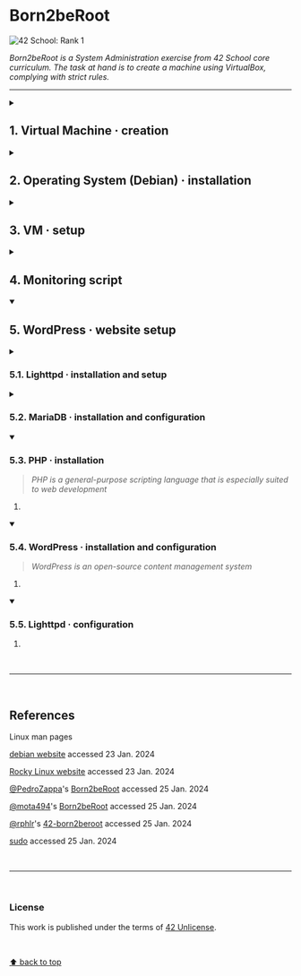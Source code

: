 # Born2beRoot
![42 School: Rank 1](https://img.shields.io/badge/42%20School-Rank%201-%2315bbbb)

_Born2beRoot is a System Administration exercise from 42 School core curriculum. The task at hand is to create a machine using VirtualBox, complying with strict rules._
___

<details>
  <summary><h2>1. Virtual Machine · creation</h2></summary>

> _A Virtual Machine (VM) is a computer file, commonly referred to as an image, that behaves like an actual computer: that is, a virtual computer within a computer._

</br>

<details>
  <summary>:bulb: <b>Advantages and disadvantages of using VMs</b></summary>

</br>

<table>
  <tr>
    <th>Advantages</th>
    <th>Disadvantages</th>
  </tr>
  <tr>
    <td>:heavy_check_mark: Agility and speed</td>
    <td>:x: Unintended server sprawl</td>
  </tr>
  <tr>
    <td>:heavy_check_mark: <b>Lowered downtime:</b> ifackup and redundancy mechanisms are in place, since VMs are portable and easy to move from one hypervisor to another on a different machine</td>
    <td>:x: <b>Single point of failure:</b>  unless backup and redundancy mechanisms are in place, if the host computer fails, all VMs running on that machine will also fail</td>
  </tr>
  <tr>
    <td>:heavy_check_mark: Scalability</td>
    <td>:x: Hardware limitations</td>
  </tr>
  <tr>
    <td>:heavy_check_mark: <b>Securityenefits:</b> ability to run apps of questionable security, study computer viruses, while protecting host OS</td>
    <td>:x: <b>Security risks:</b> if VMs are not properly isolated from each other or/and from the host machine, virtualization can introduce additional security risks</td>
  </tr>
    <tr>
    <td>:heavy_check_mark: <b>Cost savings:</b> reduced physical infrastructure footprint</td>
    <td>:x: <b>License cost:</b> some software licenses may not allow installation on VMs or require an additional license fee per VM</td>
  </tr>
</table>
</details>

</br>

<h3>:warning: Pre-requisites</h3>
<ul>
  <li>have [VirtualBox](https://www.virtualbox.org/) installed;</li>
  <li>have [the ISO (Optical Disc Image) installer file for the Debian GNU/Linux OS](https://cdimage.debian.org/debian-cd/current/amd64/iso-cd/) downloaded.</li>
</ul>

___

<h3>Steps</h3>
<ol>
  <li>Open <code>VirtualBox</code></li>
  <li>Click <code>New</code></li>
  <li>Name the VM</li>
  <li>
    Choose destination folder for the VM
    <ul>
      <li><code>/sgoinfre/</code> in this case</li>
    </ul>
  </li>
  <li>Type: <code>Linux</code></li>
  <li>Version: <code>Debian (64-bit)</code></li>
  <li>
    Select the amount of memory (RAM) toe allocated to the VM
    <ul>
      <li>set as default – the recommended memory size is <code>1024 MB</code></li>
    </ul>
  </li>
  <li>Create a virtual hard disk now</li>
  <li>Choose <code>VDI</code> (VirtualBox Disk Image) as the type of file to use for the new virtual hard disk</li>
  <li>Choose storage on physical hard disk as being <code>dynamically allocated</code></li>
  <li>
    Select the size of the virtual hard disk
    <ul>
      <li>
        <code>30.8 GB</code> to account for subject bonus requirements</br>
      </li>
    </ul>
  </li>
  <li>Click <code>Create</code></li>
  <li>Head to <code>Settings</code> > <code>Storage</code> > <code>Empty</code> > 💿 icon (<i>Attributes: Optical Drive</i>) > <code>Choose a disk file</code> > <code>Debian ISO</code> > <code>Ok</code></li>
  <li><code>Start</code> the VM</li>
</ol>

</br>

___

</br>

</details>


<details>
  <summary><h2>2. Operating System (Debian) · installation</h2></summary>

</br>

<details>
  <summary>:bulb: <b>Debian vs. Rocky Linux</b></summary>

</br>

<table>
  <tr>
    <th></th>
    <th>Debian</th>
    <th>Rocky Linux</th>
  </tr>
  <tr>
    <td><b>Developer</b></td>
    <td>The Debian Project</td>
    <td>Rocky Enterprise Software Foundation</td>
  </tr>
  <tr>
    <td><b>OS Family</b></td>
    <td>Linux (Unix-like)</td>
    <td>Linux (Unix-like)</td>
  </tr>
  <tr>
    <td><b>Source model</b></td>
    <td>Open source</td>
    <td>Open source</td>
  </tr>
  <tr>
    <td><b>Repository</b></td>
    <td><a href = "https://deb.debian.org">deb.debian.org</a></td>
    <td><a href = "https://git.rockylinux.org">git.rockylinux.org</a></td>
  </tr>
  <tr>
    <td><b>Package manager</b></td>
    <td>Advanced Package Tool (APT)</td>
    <td>Dandified YUM / DNF</td>
  </tr>
  <tr>
    <td><b>Release cycle</b></td>
    <td>2 years</td>
    <td>1 year</td>
  </tr>
  <tr>
    <td><b>Long Term Support (LTS)</b></td>
    <td>5 years</td>
    <td>10 years</td>
  </tr>
  <tr>
    <td><b>Comments</b></td>
    <td></td>
    <td>Red Hat Enterprise Linux (RHEL) compatibility</td>
  </tr>
</table>

</br>

<p><b>note:</b> <i>Here, the choice for Debian over Rocky Linux was based on the first being generally regarded as a more user-friendly and accessible OS, especially for beginners.</i></p>

</details>

</br>

### Steps

1. Select `Install` from the Debian GNU/Linux installer menu;
2. Settings
    - Language: `English`
    - Location: `other`
    - Continent: `Europe`
    - Country: `Portugal`
    - Locale: `United States`
    - Keymap: `American English`
    - Hostname: `tchow-so42` ﹡
    - Domain name: `(blank)`
    - Set up root password ﹡
    - User full name: `tchow-so` ﹡
    - Username: `tchow-so` ﹡
    - Set up user password ﹡
    - Clock: `Lisbon`

﹡ :warning: _see subject requirements_
___

</br>

</details>

<details>
  <summary><h2>3. VM · setup</h2></summary>

<details>
  <summary><h3>3.1. Partitioning the Disk</h3></summary>
    <ol>
      <li>Partioning method: <code>Manual</code></li>
      <li>Select the available volume</li>
      <li>Create new empty partition on the selected device: <code>Yes</code></li>
    </ol>
  
<details>
  <summary><h4>3.1.1. Create Primary Partition</h4></summary>
<blockquote><i>One has to create at least one primary partition on the disk.</i></blockquote>
    <ol>
      <li>Select a partition to modify its settings: <code>FREE SPACE</code></li>
      <li>How to use this free space: <code>Create a new partition</code></li>
      <li>
        Enter new partition size in Bytes: <code>525336576 B</code>﹡</br>
        <blockquote>
          1 B × 1024 = <b>1 KB</b></br>
          1 KB × 1024 = <b>1 MB</b> (1024 × 1024)</br>
          1 MB × 1024 = <b>1 GB</b> (1024 × 1024 × 1024)</br>
          </br></br>
          500 MB = 524 288 000 B</br>
          + 2048 × 512 (1 048 576B)<sup>a</sup></br>
          <sup>a</sup> – <i>note to future self: check boot sector size, disk sector size,... (?)</i>
        </blockquote>
      </li>
      <li>New partition type: <code>Primary</code></li>
      <li>Location for the new partition: <code>Beginning</code></li>
      <li>Mount point for this partition: <code>/boot</code></li>
      <li>Partition settings: <code>Done setting up the partition</code></li>
    </ol>

﹡ :warning: _see subject bonus requirements_
</details>
<details>
  <summary><h4>3.1.2. Create Logical Partition</h4></summary>
<blockquote><i>One can create an unlimited number of logical partitions on the disk.</i></blockquote>
    <ol>
      <li>Select a partition to modify its settings: <code>FREE SPACE</code></li>
      <li>How to use this free space: <code>Create a new partition</code></li>
      <li>Set new partition size to <code>max</code></li>
      <li>New partition type: <code>Logical</code></li>
      <li>Mount point for this partition: <code>Do not mount it</code></li>
      <li>Partition settings: <code>Done setting up the partition</code></li>
    </ol>
</details>
</details>
<details>
  <summary><h3>3.2. Encrypting Volumes</h3></summary>
  <ol>
    <li><code>Configure encrypted volumes</code></li>
    <li>Write the changes to disk and configure encrypted volumes? <code>Yes</code></li>
    <li><code>Create encrypted volumes</code></li>
    <li>Select the devices to be encrypted:<code>/dev/sda5</code></li>
    <li>Partition settings: <code>Done setting up the partition</code></li>
    <li>Encryption configuration actions: <code>Finish</code></li>
    <li>(Confirmation message to encryption:) <code>Yes</code></li>
    <li>(Optional) <code>Cancel</code> – <i>since there is nothing to actually encrypt</i></li>
    <li>Set encryption passphrase ﹡</li>
  </ol>
  
﹡ :warning: _see subject bonus requirements_
</details>
<details>
  <summary><h3>3.3. Logical Volume Manager (LVM) · configuration</h3></summary>
<ol>
  <li><code>Configure Logical Volume Manager</code></li>
  <li>(Confirmation message:) <code>Yes</code></li>
</ol>

</br>

<div>
  <p><b>Create Volume Group</b></p>
<ol start = "3">
  <li><code>Create volume group</code></li>
  <li>Enter volume group name: <code>LVMGroup</code></li>
  <li>Select partition to store the group: <code>/dev/mapper/sda5_crypt</code></li>
</ol>

</br>

  <p><b>Create Logical Partitions</b></p>
<ol start = "7">
  <li>LVM configuration action: <code>Create logical volume</code></li>
  <li>Select the volume group where the new logical volume should be created: <code>LVMGroup</code></li>
  <li>Enter logical volume name</li>
  <li>Enter the size of the new logical volume</li>
  <li>Repeat the steps above for each of the following volumes:</br>
<table>
<tr>
  <th><b>Logical volume name</b></th>
  <th><b>Logical volume size</b></th>
  <th><b>Conversion / Calculation</b></th>
  <th><b>Logical volume size in Bytes</b></th>
</tr>
<tr>
  <td><code>root</code></td>
  <td>10G</td>
  <td>10 × 1024 × 1024 × 1024</td>
  <td>10737418240 B</td>
</tr>
<tr>
  <td><code>swap</code></td>
  <td>2.3G</td>
  <td>2.3 × 1024 × 1024 × 1024 (2469606195.2 B)</br></br>512 → 2469606400 (?)</br>2048 → 2469607424 (?)</td>
  <td>2465607424 B</td>
</tr>
<tr>
  <td><code>home</code></td>
  <td>5G</td>
  <td>5 × 1024 × 1024 × 1024</td>
  <td>5368709120 B</td>
</tr>
<tr>
  <td><code>var</code></td>
  <td>3G</td>
  <td>3 × 1024 × 1024 × 1024</td>
  <td>3221225472 B</td>
</tr>
<tr>
  <td><code>srv</code></td>
  <td>3G</td>
  <td>3 × 1024 × 1024 × 1024</td>
  <td>3221225472 B</td>
</tr>
<tr>
  <td><code>tmp</code></td>
  <td>3G</td>
  <td>3 × 1024 × 1024 × 1024</td>
  <td>3221225472 B</td>
</tr>
<tr>
  <td><code>var-log</code></td>
  <td>4G</td>
  <td>4 × 1024 × 1024 × 1024</td>
  <td>4294967296 B</td>
</tr>
</table>
</li>
  <li>LVM configuration action: <code>Finish</code></li>
</ol>

</br>

<div><p><b>Setting Mount Points</b></p></div>
<ol start = "13">
  <li>Select volume</li>
  <li>Partition settings > set Use as:</li>
  <li>Set mount point</li>
  <li><code>Done setting up the partition</code></li>
  <li>Repeat the steps above for each of the following volumes:</br>
<table>
  <tr>
    <th><b>Partition</b></th>
    <th><b>Volume name</b></th>
    <th><b>Use</b></th>
    <th><b>Mount point</b></th>
    <th><b>Enter</b></th>
  </tr>
  <tr>
    <td>#1</td>
    <td><code>home</code></td>
    <td>Ext4</td>
    <td><code>/home</code></td>
    <td></td>
  </tr>
  <tr>
    <td>#1</td>
    <td><code>root</code></td>
    <td>Ext4</td>
    <td><code>/</code></td>
    <td></td>
  </tr>
  <tr>
    <td>#1</td>
    <td><code>srv</code></td>
    <td>Ext4</td>
    <td><code>/srv</code></td>
    <td></td>
  </tr>
  <tr>
    <td>#1</td>
    <td><code>swap</code></td>
    <td>swap area</td>
    <td></td>
    <td></td>
  </tr>
  <tr>
    <td>#1</td>
    <td><code>tmp</code></td>
    <td>Ext4</td>
    <td><code>/tmp</code></td>
    <td></td>
  </tr>
  <tr>
    <td>#1</td>
    <td><code>var</code></td>
    <td>Ext4</td>
    <td><code>/var</code></td>
    <td></td>
  </tr>
  <tr>
    <td>#1</td>
    <td><code>var-log</code></td>
    <td>Ext4</td>
    <td><code>Enter manually</code></td>
    <td><code>/var/log</code></td>
  </tr>
</table>
<blockquote><b>Ext4</b> (fourth extended file system) is arguably the most stable and well tested file system supported in Linux.</blockquote></li>
 <li><code>Finish partitioning and write changes to disk</code></li>
 <li>(Confirmation message:) <code>Yes</code></li>
</ol>

</details>
<details>
  <summary><h3>3.4. Additional packages & bootloader · setup & installation</h3></summary>
  <ol>
    <li>Additional packages: <code>No</code></li>
    <li>Country: <code>Portugal</code></li>
    <li>Set Debian archive mirror package manager: <code>deb.debian.org</code></li>
    <li>HTTP proxy: <code>(blank)</code></li>
    <li><code>Continue</code></li>
    <li>Popularity contest: <code>No</code></li>
    <li>Remove all software options and <code>Continue</code></li>
    <li>Installation of GRUB bootloader: <code>Yes</code></li>
    <li>Select device to install the bootloader: <code>/dev/sda (ata_VBOX_HARDDISK)</code></li>
    <li><code>Continue</code></li>
  </ol>
</details>

<details>
  <summary><h3>3.5. Login into the System</h3></summary>
  <ol>
    <li>Enter encryption password</li>
    <li>Enter user</li>
    <li>Enter user password</li>
  </ol>
</details>

<details>
  <summary><h3>3.6. sudo · installation & configuration</h3></summary>
  <blockquote><i>sudo allows a permitted user to execute a command as the superuser or another user, as specified by the security policy</i></blockquote>

  </br>

<div><p><b>Installation</b></p></div>
  <ol>
    <li>
      <code>su --login</code>
      <ul>
        <li><code>su</code> execute a command with substitute user and group ID</li>
        <li><code>-</code>, <code>-l</code>, <code>--login</code> start the shell as a login shell with an environment similar to a real login</li>
      </ul>
    </li>
    <li>
      <code>apt-get update -y</code>
      <ul>
        <li><code>apt-get</code> APT package handling utility -- command-line interface</li>
        <li><code>update</code> update is used to resynchronize the package index files from their sources</li>
        <li><code>-y</code> automatic yes to prompts</li>
      </ul>
    </li>
    <li>
      <code>apt-get upgrade -y</code>
      <ul>
        <li><code>upgrade</code> upgrade is used to install the newest versions of all packages currently installed on the system from the sources enumerated in /etc/apt/sources.list</li>
      </ul>
    </li>
    <li>
      <code>apt install sudo</code>
      <ul>
        <li><code>apt</code> command-line interface</li>
        <li><code>install</code> performs the requested action on one or more packages</li>
      </ul>
    </li>
    <li>
      <code>dpkg -l | grep sudo</code> verify whether the sudo package was installed successfully
      <ul>
        <li><code>dpkg -l</code> list packages matching given pattern ('dpkg', package manager for Debian)</li>
        <li><code>grep</code> print lines that match patterns</li>
      </ul>
    </li>
  </ol>

</br>
  
  <div><p><b>Configuration</b></p></div>
  <ol>
    <li>
      <code>usermod -aG sudo &ltusername&gt</code>
      <ul><code>usermod</code> modify a user account</ul>
      <ul><code>-a</code>, <code>--append</code> add the user to the supplementary group(s); use only with the -G option</ul>
      <ul><code>-G</code>, <code>--groups</code> a list of supplementary groups which the user is also a member of</ul>
    </li>
    <li><code>visudo</code> edit the sudoers file</li>
    <li>Add <code>&ltusername&gt ALL=(ALL) ALL</code> under <code>#User Privilege</code> section</li>
    <li>Save and close</li>
    <li><code>reboot</code></li>
  </ol>
</details>

<details>
  <summary><h3>3.7. Vim · installation</h3></summary>
  <blockquote><i>Vi Improved (Vim) is a highly configurable text editor built to make creating and changing any kind of text very efficient; it is upwards compatible to Vi</i></blockquote>
  <code>sudo apt install vim</code>
</details>

<details>
  <summary><h3>3.8. Groups and Users · creation & configuration</h3></summary>
<ul>
  <li><code>sudo groupadd &ltgroup-name&gt</code> create a group with specified &ltgroup-name&gt</li>
  <li><code>sudo usermod -aG &ltgroup-name&gt &ltusername&gt</code> add user to group</li>
  <li>
    <code>getent group &ltgroup-name&gt</code>check group users
    <ul>
      <li><code>getent group</code> check groups</li>
    </ul>
  </li>
</ul>
</details>

<details>
  <summary><h3>3.9. Secure Shell (SSH) · installation & configuration</h3></summary>
  <ol>
    <li><code>sudo apt install openssh-server</code></li>
    <li><code>sudo vim /etc/ssh/sshd_config</code></li>
    <li>edit the text, replacing
      <ul>
        <li><code># Port 22</code> with <code>Port 4242</code> ﹡</li>
        <li>and <code>#PermitRootLogin prohibit-password</code> with <code>PermitRootLogin no</code> to prohibit SSH login as root, regardless of authentication mechanism</li>
      </ul>
    </li>
    <li><code>sudo vim /etc/ssh/ssh_config</code></li>
    <li>edit the text, replacing <code># Port 22</code> by <code>Port 4242</code> ﹡</li>
    <li><code>sudo service ssh restart</code></li>
  </ol>

﹡ :warning: <i>see subject requirements</i>

</details>

<details>
  <summary><h3>3.10. Uncomplicated Firewall (UFW) · installation & configuration</h3></summary>
    <ol>
      <li><code>sudo apt-get install ufw</code></li>
      <li><code>sudo ufw enable</code></li>
      <li><code>sudo ufw status numbered</code></li>
      <li><code>sudo ufw allow &ltservice/port&gt</code></li>
      <li><code>sudo ufw status numbered</code></li>
    </ol>
</details>
    
<details>
  <summary><h3>3.11. SSH · connection to a physical machine</h3></summary>
</br><div><p><b>VirtualBox interface</b></p></div>
<ol>
  <li>Go to <code>VirtualBox</code></li>
  <li>Select chosen VM</li>
  <li>Go to <code>Settings</code> > <code>Network</code></li>
  <li>Attached to <code>Bridged Adapter</code></li>
</ol>
  
</br>
  
<div><p><b>VM</b></p></div>
<ol start="5">
  <li>Start VM</li>
  <li>Login into the system</li>
  <li>
    <code>hostname -I</code> check IP address
    <ul>
      <li><code>hostname</code> show or set the system's host name</li>
      <li><code>-I</code>, <code>--all-ip-addresses</code> display the IP address(es) of the host</li>
    </ul>
  </li>
  <li>Execute <code>sudo vim /etc/network/interfaces</code></li>
  <li>
    Edit text
    <ul>
      <li>
        Change <code>allow-hotplug enp0s3</code> to <code>auto enp0s3</code>
        <ul>
          <li><code>allow-hotplug</code> manage interface on various condition changes</li>
          <li><code>auto</code> bring up interface with provided configuration during boot time or interface link up event</li>
        </ul>
      </li>
      <li>
        Change <code>iface enp0s3 inet dhcp</code> to <code>iface enp0s3 inet static</code>
        <ul>
          <li><code>dhcp</code> Dynamic Host Configuration Protocol</li>
        </ul>
      </li>
      <li>
      Add
      <div><code>address &ltip-address&gt</code></br><code>netmask 255.255.0.0</code></br><code>gateway 10.11.254.254</code></br><code>dns 10.11.254.254</code></div>
    </li>
    </ul>
  </li>
</ol>
  
</br>
  
<div><p><b>Physical machine</b></p></div>
<ol start="10">
  <li>
    Open terminal on physical machine and execute
    <div><code>ssh &ltVM-username&gt@&ltVM-ip-address&gt -p 4242</code></div>
  </li>
  <li>
    <code>logout</code> to terminate an SSH session, or, alternatively, <code>exit</code> to close the connection
  </li>
</ol>
</details>

<details>
  <summary><h3>3.12. sudo policy & log · configuration</h3></summary>
  <ol>
    <li>
      <code>sudo visudo</code>
      <ul>
        <li><code>visudo</code> edit the sudoers file</li>
      </ul>
    </li>
    <li>
      Add the following <code>Defaults</code> to the file
      <ul>
        <li>
          <code>Defaults  passwd_tries=3</code>
          <ul>
            <li><code>passwd_tries</code> total ammount of tries for entering 'sudo' password</li>
          </ul>
        </li>
        <li>
          <code>Defaults  badpass_message="Wrong password. Try again:"</code>
          <ul>
            <li><code>badpass_message</code> message to be printed on wrong password scenario</li>
          </ul>
        </li>
        <li>
          <code>Defaults  logfile="/var/log/sudo/sudo.log"</code>
          <ul>
            <li><code>logfile</code> set custom log file for 'sudo'</li>
          </ul>
        </li>
        <li>
          <code>Defaults  log_input, log_output</code>
          <ul>
            <li><code>log_input, log_output</code> what will be logged</li>
          </ul>
        </li>
        <li>
          <code>Defaults  requiretty</code>
          <ul>
            <li><code>requiretty</code> enables 'sudo' invocation from a real TTY but not through methods such as 'cron' or 'cgi-bin'</li>
          </ul>
        </li>
        <li>
          <code>Defaults  secure_path="/usr/local/sbin:/usr/local/bin:/usr/sbin:/usr/bin:/sbin:/bin:/snap/bin"</code>
          <ul>
            <li><code>secure_path</code> the path used for every command run with 'sudo'</li>
          </ul>
        </li>
      </ul>
    </li>
  </ol>
</details>

<details>
  <summary><h3>3.13. Password policy · setup & configuration</h3></summary>
    <div><p><b>Configure shadow password suite</b></p></div>
  <ol>
    <li><code>sudo vim /etc/login.defs</code></li>
    <li>Set</br>
      <code>PASS_MAX_DAYS</code> to <code>30</code>﹡</br>
      <code>PASS_MIN_DAYS</code> to <code>2</code>﹡</br>
      <code>PASS_WARN_AGE</code> to <code>7</code>﹡
    </li>
    <li>Save and close</li>
  </ol>
<p>﹡ :warning: <i>see subject requirements</i></p>

</br>

<div><p><b>Update password policy for already created user</b></p></div>
    <ul>
     <li>
        <code>chage -M 30 -m 2 -W 7</code>
      <ul>
        <li><code>chage</code> change user password expiry information</li>
        <li><code>-M</code>, <code>--maxdays</code> set the maximum number of days during which a password is valid</li>
        <li><code>-m</code>, <code>--mindays</code> set the minimum number of days between password changes</li>
        <li><code>-W</code>, <code>--warndays</code> set the number of days of warning before a password change is required</li>
      </ul>
     </li></br>
     <li>
        or, alternatively, <code>passwd -x 30 -n 2 -w 7</code>
       <ul>
          <li><code>passwd</code> change user password</li>
          <li><code>-x</code>, <code>--maxdays</code> set the maximum number of days a password remains valid</li>
          <li><code>-n</code>, <code>--mindays</code> set the minimum number of days between password changes</li>
          <li><code>-w</code>, <code>--warndays</code> set the number of days of warning before a password change is required</li>
        </ul>
    </li>
  </ul>
  
</br>
  
<div><p><b>Install pwquality</b></p></div>
<blockquote><i>pwquality is a PAM module to perform password quality checking</i></blockquote>
<p><code>sudo apt-get install libpam-pwquality</code></p>
</br>

<div><p><b>Configure pwquality</b></p></div>
<ol>
  <li><code>sudo vim /etc/pam.d/common-password</code></li>
  <li>
      Edit the <code>pam_pwquality.so</code> line, by adding</br><code>retry=3 minlen=10 ucredit=-1 dcredit=-1 lcredit=-1 maxrepeat=3 reject_username difok=7 enforce_for_root</code> next to it
      <ul>
        <li><code>retry</code> number of retries</li>
        <li><code>minlen</code> minimum number of characters a password must contain</li>
        <li>
          <code>ucredit</code> (upper credit) password must contain at least/at most 'n' uppercase characters
          <ul>
            <li><code>-</code> defines the lower bound</li>
            <li><code>+</code> defines the upper bound</li>
          </ul>
        </li>
        <li><code>dcredit</code> (digit credit) password must contain at least/at most 'n' digits</li>
        <li><code>lcredit</code> (lower credit) password must contain at least/at most 'n' lowercase characters</li>
        <li><code>maxrepeat</code> password must not repeat same character consecutively more than 'n' number of times</li>
        <li><code>reject_username</code> password must not contain username</li>
        <li><code>difok</code> the minimum number of characters that must be different from the old password</li>
        <li><code>enforce_for_root</code> implement password policy to root</li>
      </ul>
  </li>
  <li>Save and exit</li>
</ol>
<hr></br>
</details>
</details>

<details>
  <summary><h2>4. Monitoring script</h2></summary>
  <div><p><b>Crontab</b></p></div>
  <blockquote><i>Crontab stands for crontable, and consists of a list of commands that are to be run on a regular schedule</i></blockquote>
  <ol>
    <li>
      Check whether Crontab is installed
      <ul>
        <li><code>ls /var/spool/cron/</code> should display <code>crontabs</code>, since that is where crontab files are stored</li>
      </ul>
    </li>
  </ol>
</br>
<div><p><b>monitoring.sh & sleep.sh</b></p></div>
    <ol start="2">
    <li><code>cd /usr/local/bin/</code> this is the default installation location when a user builds and installs an executable application independently</li>
    <li>
      <code>sudo vim monitoring.sh</code> create and edit 'monitoring.sh' file
      <ul>
        <li><a href="./monitoring_scripts/monitoring.sh">monitoring.sh</a></li>
      </ul>
    </li>
    <li>
      <code>sudo vim sleep.sh</code> create and edit 'sleep.sh' file
      <ul>
        <li><a href="./monitoring_scripts/sleep.sh">sleep.sh</a></li>
      </ul>
    </li>
    <li><code>sudo chmod 744 monitoring.sh sleep.sh</code></li>
    <li><code>sudo visudo</code> open sudoers config file</li>
    <li>Add the following lines, that will allow corresponding scripts to run when the user's session starts:</br>
      <code>&ltusername&gt        ALL=(ALL) NOPASSWD: /usr/local/bin/sleep.sh</code></br>
      <code>&ltusername&gt        ALL=(ALL) NOPASSWD: /usr/local/bin/monitoring.sh</code></li>
    <li>Save and exit</li>
    <li><code>sudo reboot</code></li>
    <li><code>sudo /usr/local/bin/monitoring.sh</code></li>
  </ol>
</br>
  <div><p><b>Crontab</b></p></div>
  <ol start="11">
    <li><code>sudo crontab -u root -e</code> open crontab config file</li>
    <li>Add the following line to the end of the file: </br><code>*/10 * * * * /usr/local/bin/sleep.sh; /usr/local/bin/monitoring.sh</code>,</br>to sequencially run  'sleep.sh' and 'monitoring.sh' every 10 minutes</li>
    <li><code>sudo crontab -u root -l</code> view the list of scheduled cron jobs for the root user</li>
  </ol>
<hr></br>
</details>

<details open>
  <summary><h2>5. WordPress · website setup</h2></summary>
  <details>
    <summary><h3>5.1. Lighttpd · installation and setup</h3></summary>
    <blockquote><i>Lighttpd (pronounced /lighty/) is a web server that has been optimized for high-performance environments</i></blockquote>
    <ol>
      <li><code>sudo apt install lighttpd</code></li>
      <li><code>dpkg -l | grep lighttpd</code></li>
      <li>
        <code>sudo ufw allow 80</code>
        <ul>
          <li><code>port 80</code> is the port number assigned to commonly used internet communication protocol, Hypertext Transfer Protocol (HTTP); it is the default network port used to send and receive unencrypted web pages</li>
        </ul>
      </li>
      <li><code>sudo ufw status</code></li>
    </ol>
  </details>

  <details>
    <summary><h3>5.2. MariaDB · installation and configuration</h3></summary>
    <blockquote><i>MariaDB is an open-source relational database</i></blockquote>
    <ol>
      <li><code>sudo apt install mariadb-server</code></li>
      <li><code>dpkg -l | grep mariadb-server</code></li>
      <li>
        <code>sudo mysql_secure_installation</code> launch the interactive script for removing insecure default settings
        <ul>
          <li>Enter current password for root (enter for none): <code>Enter</code> – :warning: <i>do not confuse database root with system root</i></li>
          <li>Switch to unix_socket authentification [Y/n] <code>n</code></li>
          <li>Change root password? [Y/n] <code>n</code></li>
          <li>Remove anonymous users? [Y/n] <code>Y</code></li>
          <li>Disallow root login remotely? [Y/n] <code>Y</code></li>
          <li>Remove test database and access to it? [Y/n] <code>Y</code></li>
          <li>Reload privilege tables now? [Y/n] <code>Y</code></li>
        </ul>
      </li>
      <li><code>sudo mariadb</code> access the MariaDB console</li>
      <li><code>CREATE DATABASE &ltdatabase-name&gt ;</code></li>
      <li><code>GRANT ALL ON &ltdatabase-name&gt.* TO '&ltusername-2&gt'@'localhost' IDENTIFIED BY '&ltpassword-2&gt' WITH GRANT OPTION;</code> create a new database user and grant them full privileges on the database</li>
      <li><code>FLUSH PRIVILEGES;</code> apply changes and reload privileges</li>
      <li><code>exit</code> exit MariaDB shell</li>
    </ol>
  </br>
  <div><p><b>Check</b></p></div>
  <ul>
    <li>
      <code>mariadb -u &ltusername-2&gt -p</code> confirm whether the database user was successfully created
      <ul>
        <li>Enter password: <code>&ltpassword-2&gt</code></li>
      </ul>
    </li>
    <li><code>SHOW DATABASES;</code> check whether the database user has access to the database</li>
    <li><code>exit</code></li>
  </ul>
  </details>

  <details open>
    <summary><h3>5.3. PHP · installation</h3></summary>
    <blockquote><i>PHP is a general-purpose scripting language that is especially suited to web development</i></blockquote>
    <ol>
      <li></li>
    </ol>
  </details>

  <details open>
    <summary><h3>5.4. WordPress · installation and configuration</h3></summary>
    <blockquote><i>WordPress is an open-source content management system</i></blockquote>
    <ol>
      <li></li>
    </ol>
  </details>

  <details open>
    <summary><h3>5.5. Lighttpd · configuration</h3></summary>
    <ol>
      <li></li>
    </ol>
  </details>
  
</details>

</br>

___

</br>

## References

Linux man pages

[debian website](https://www.debian.org/) accessed 23 Jan. 2024

[Rocky Linux website](https://rockylinux.org/) accessed 23 Jan. 2024

[@PedroZappa](https://github.com/PedroZappa)'s [Born2beRoot](https://github.com/PedroZappa/Born2beRoot) accessed 25 Jan. 2024

[@mota494](https://github.com/mota494)'s [Born2beRoot](https://github.com/mota494/42_Born2BeRoot) accessed 25 Jan. 2024

[@rphlr](https://github.com/rphlr)'s [42-born2beroot](https://github.com/rphlr/42-born2beroot/) accessed 25 Jan. 2024

[sudo](sudo.ws) accessed 25 Jan. 2024

</br>

___

</br>

### License
This work is published under the terms of [42 Unlicense](./LICENSE).

</br>

[⬆ back to top](#born2beroot)
